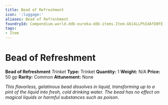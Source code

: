 ```yaml
---
title: Bead of Refreshment
icon: ':luggage:'
aliases: Bead of Refreshment
foundryId: Compendium.world.ddb-eureka-ddb-items.Item.G614LLPhIdAfD0FE
tags:
- Item
---
```


# Bead of Refreshment

**Bead of Refreshment**
_Trinket_
**Type:** Trinket
**Quantity:** 1
**Weight:** N/A
**Price:** 50 gp
**Rarity:** Common
**Attunement:** None

*This flavorless, gelatinous bead dissolves in liquid, transforming up to a pint of the liquid into fresh, cold drinking water. The bead has no effect on magical liquids or harmful substances such as poison.*